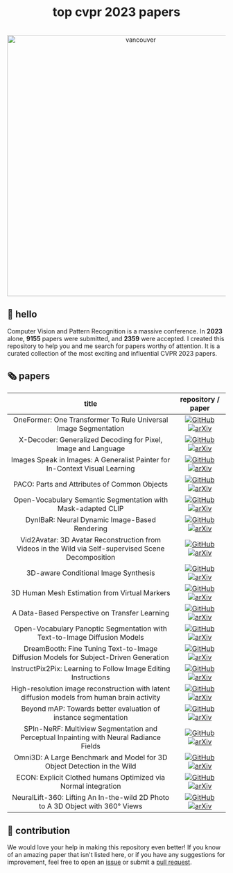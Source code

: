 <h1 align="center">top cvpr 2023 papers</h1>

<p align="center">
    </br>
    <img width="600" src="https://github.com/SkalskiP/top-cvpr-2023-papers/assets/26109316/793d71f5-6034-4342-a8b3-2a08646a6aa0" alt="vancouver">
    </br>
</p>

## 👋 hello

Computer Vision and Pattern Recognition is a massive conference. In **2023** alone, **9155** papers were submitted, and **2359** were accepted. I created this repository to help you and me search for papers worthy of attention. It is a curated collection of the most exciting and influential CVPR 2023 papers.

## 🗞️ papers

<!--- AUTOGENERATED_COURSES_TABLE -->
<!---
   WARNING: DO NOT EDIT THIS TABLE MANUALLY. IT IS AUTOMATICALLY GENERATED.
   HEAD OVER TO CONTRIBUTING.MD FOR MORE DETAILS ON HOW TO MAKE CHANGES PROPERLY.
-->
| **title** | **repository / paper** |
|:---------:|:----------------------:|
| OneFormer: One Transformer To Rule Universal Image Segmentation |  [![GitHub](https://badges.aleen42.com/src/github.svg)](https://github.com/SHI-Labs/OneFormer) [![arXiv](https://img.shields.io/badge/arXiv-2211.0622-b31b1b.svg)](https://arxiv.org/abs/2211.0622)|
| X-Decoder: Generalized Decoding for Pixel, Image and Language |  [![GitHub](https://badges.aleen42.com/src/github.svg)](https://github.com/microsoft/X-Decoder) [![arXiv](https://img.shields.io/badge/arXiv-2212.1127-b31b1b.svg)](https://arxiv.org/abs/2212.1127)|
| Images Speak in Images: A Generalist Painter for In-Context Visual Learning |  [![GitHub](https://badges.aleen42.com/src/github.svg)](https://github.com/baaivision/Painter/tree/main/Painter) [![arXiv](https://img.shields.io/badge/arXiv-2212.02499-b31b1b.svg)](https://arxiv.org/abs/2212.02499)|
| PACO: Parts and Attributes of Common Objects |  [![GitHub](https://badges.aleen42.com/src/github.svg)](https://github.com/facebookresearch/paco) [![arXiv](https://img.shields.io/badge/arXiv-2301.01795-b31b1b.svg)](https://arxiv.org/abs/2301.01795)|
| Open-Vocabulary Semantic Segmentation with Mask-adapted CLIP |  [![GitHub](https://badges.aleen42.com/src/github.svg)](https://github.com/facebookresearch/ov-seg) [![arXiv](https://img.shields.io/badge/arXiv-2210.0415-b31b1b.svg)](https://arxiv.org/abs/2210.0415)|
| DynIBaR: Neural Dynamic Image-Based Rendering |  [![GitHub](https://badges.aleen42.com/src/github.svg)](https://github.com/google/dynibar) [![arXiv](https://img.shields.io/badge/arXiv-2211.11082-b31b1b.svg)](https://arxiv.org/abs/2211.11082)|
| Vid2Avatar: 3D Avatar Reconstruction from Videos in the Wild via Self-supervised Scene Decomposition |  [![GitHub](https://badges.aleen42.com/src/github.svg)](https://github.com/MoyGcc/vid2avatar) [![arXiv](https://img.shields.io/badge/arXiv-2302.11566-b31b1b.svg)](https://arxiv.org/abs/2302.11566)|
| 3D-aware Conditional Image Synthesis |  [![GitHub](https://badges.aleen42.com/src/github.svg)](https://github.com/dunbar12138/pix2pix3d) [![arXiv](https://img.shields.io/badge/arXiv-2302.08509-b31b1b.svg)](https://arxiv.org/abs/2302.08509)|
| 3D Human Mesh Estimation from Virtual Markers |  [![GitHub](https://badges.aleen42.com/src/github.svg)](https://github.com/ShirleyMaxx/VirtualMarker) [![arXiv](https://img.shields.io/badge/arXiv-2303.11726-b31b1b.svg)](https://arxiv.org/abs/2303.11726)|
| A Data-Based Perspective on Transfer Learning |  [![GitHub](https://badges.aleen42.com/src/github.svg)](https://github.com/MadryLab/data-transfer) [![arXiv](https://img.shields.io/badge/arXiv-2207.05739-b31b1b.svg)](https://arxiv.org/abs/2207.05739)|
| Open-Vocabulary Panoptic Segmentation with Text-to-Image Diffusion Models |  [![GitHub](https://badges.aleen42.com/src/github.svg)](https://github.com/NVlabs/ODISE) [![arXiv](https://img.shields.io/badge/arXiv-2303.04803-b31b1b.svg)](https://arxiv.org/abs/2303.04803)|
| DreamBooth: Fine Tuning Text-to-Image Diffusion Models for Subject-Driven Generation |  [![GitHub](https://badges.aleen42.com/src/github.svg)](https://github.com/google/dreambooth) [![arXiv](https://img.shields.io/badge/arXiv-2208.12242-b31b1b.svg)](https://arxiv.org/abs/2208.12242)|
| InstructPix2Pix: Learning to Follow Image Editing Instructions |  [![GitHub](https://badges.aleen42.com/src/github.svg)](https://github.com/timothybrooks/instruct-pix2pix) [![arXiv](https://img.shields.io/badge/arXiv-2211.098-b31b1b.svg)](https://arxiv.org/abs/2211.098)|
| High-resolution image reconstruction with latent diffusion models from human brain activity |  [![GitHub](https://badges.aleen42.com/src/github.svg)](https://github.com/yu-takagi/StableDiffusionReconstruction) [![arXiv](https://img.shields.io/badge/arXiv-2306.11536-b31b1b.svg)](https://arxiv.org/abs/2306.11536)|
| Beyond mAP: Towards better evaluation of instance segmentation |  [![GitHub](https://badges.aleen42.com/src/github.svg)](https://github.com/rohitrango/beyond-map) [![arXiv](https://img.shields.io/badge/arXiv-2207.01614-b31b1b.svg)](https://arxiv.org/abs/2207.01614)|
| SPIn-NeRF: Multiview Segmentation and Perceptual Inpainting with Neural Radiance Fields |  [![GitHub](https://badges.aleen42.com/src/github.svg)](https://github.com/SamsungLabs/SPIn-NeRF) [![arXiv](https://img.shields.io/badge/arXiv-2211.12254-b31b1b.svg)](https://arxiv.org/abs/2211.12254)|
| Omni3D: A Large Benchmark and Model for 3D Object Detection in the Wild |  [![GitHub](https://badges.aleen42.com/src/github.svg)](https://github.com/facebookresearch/omni3d) [![arXiv](https://img.shields.io/badge/arXiv-2207.10660-b31b1b.svg)](https://arxiv.org/abs/2207.10660)|
| ECON: Explicit Clothed humans Optimized via Normal integration |  [![GitHub](https://badges.aleen42.com/src/github.svg)](https://github.com/YuliangXiu/ECON) [![arXiv](https://img.shields.io/badge/arXiv-2212.07422-b31b1b.svg)](https://arxiv.org/abs/2212.07422)|
| NeuralLift-360: Lifting An In-the-wild 2D Photo to A 3D Object with 360° Views |  [![GitHub](https://badges.aleen42.com/src/github.svg)](https://github.com/VITA-Group/NeuralLift-360) [![arXiv](https://img.shields.io/badge/arXiv-2211.16431-b31b1b.svg)](https://arxiv.org/abs/2211.16431)|
<!--- AUTOGENERATED_COURSES_TABLE -->

## 🦸 contribution

We would love your help in making this repository even better! If you know of an amazing paper that isn't listed
here, or if you have any suggestions for improvement, feel free to open an
[issue](https://github.com/SkalskiP/top-cvpr-2023-papers/issues) or submit a
[pull request](https://github.com/SkalskiP/top-cvpr-2023-papers/pulls).
